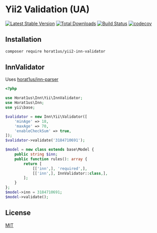# Yii2 Validation (UA)

[![Latest Stable Version](https://poser.pugx.org/horat1us/yii2-inn-validator/version)](https://packagist.org/packages/horat1us/yii2-inn-validator)
[![Total Downloads](https://poser.pugx.org/horat1us/yii2-inn-validator/downloads)](https://packagist.org/packages/horat1us/yii2-inn-validator)
[![Build Status](https://travis-ci.org/Horat1us/yii2-inn-validator.svg?branch=master)](https://travis-ci.org/Horat1us/yii2-inn-validator)
[![codecov](https://codecov.io/gh/horat1us/yii2-inn-validator/branch/master/graph/badge.svg)](https://codecov.io/gh/horat1us/yii2-inn-validator)

## Installation
```bash
composer require horat1us/yii2-inn-validator
```

## InnValidator
Uses [horat1us/inn-parser](https://github.com/horat1us/inn-parser)

```php
<?php

use Horat1us\Inn\Yii\InnValidator;
use Horat1us\Inn;
use yii\base;

$validator = new Inn\Yii\Validator([
    'minAge' => 18,
    'maxAge' => 70,
    'enableCheckSum' => true,
]);
$validator->validate('3184710691');

$model = new class extends base\Model {
    public string $inn;
    public function rules(): array {
        return [
            [['inn',], 'required',],
            [['inn',], InnValidator::class,],
        ];
    }
};
$model->inn = 3184710691;
$model->validate();
```

## License
[MIT](./LICENSE)
